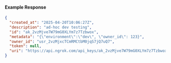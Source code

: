 <!-- Code generated for API Clients. DO NOT EDIT. -->
#### Example Response
```json
{
  "created_at": "2025-04-20T10:06:27Z",
  "description": "ad-hoc dev testing",
  "id": "ak_2vzMjve7W79mG0XLYm7z7Tzbwox",
  "metadata": "{\"environment\":\"dev\", \"owner_id\": 123}",
  "owner_id": "usr_2vzMjxcTCmRMCtbM0jqS7jQ7uQ7",
  "token": null,
  "uri": "https://api.ngrok.com/api_keys/ak_2vzMjve7W79mG0XLYm7z7Tzbwox"
}
